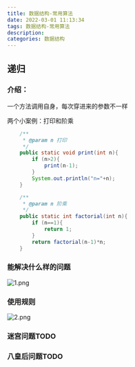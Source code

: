 ```yaml
---
title: 数据结构-常用算法
date: 2022-03-01 11:13:34
tags: 数据结构-常用算法
description:
categories: 数据结构
---
```


## 递归

### 介绍：

一个方法调用自身，每次穿进来的参数不一样

两个小案例：打印和阶乘

```java
    /**
     * @param n 打印
     */
    public static void print(int n){
        if (n>2){
            print(n-1);
        }
        System.out.println("n="+n);
    }

    /**
     * @param n 阶乘
     */
    public static int factorial(int n){
        if (n==1){
            return 1;
        }
        return factorial(n-1)*n;
    }
```

### 能解决什么样的问题

![1.png](1.png)

### 使用规则

![2.png](2.png)

### 迷宫问题TODO



### 八皇后问题TODO

